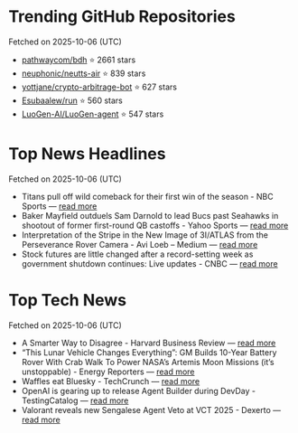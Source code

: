 # Trending GitHub Repositories
Fetched on 2025-10-06 (UTC)

- [pathwaycom/bdh](https://github.com/pathwaycom/bdh) ⭐ 2661 stars
- [neuphonic/neutts-air](https://github.com/neuphonic/neutts-air) ⭐ 839 stars
- [yottjane/crypto-arbitrage-bot](https://github.com/yottjane/crypto-arbitrage-bot) ⭐ 627 stars
- [Esubaalew/run](https://github.com/Esubaalew/run) ⭐ 560 stars
- [LuoGen-AI/LuoGen-agent](https://github.com/LuoGen-AI/LuoGen-agent) ⭐ 547 stars

# Top News Headlines
Fetched on 2025-10-06 (UTC)
- Titans pull off wild comeback for their first win of the season - NBC Sports — [read more](https://www.nbcsports.com/nfl/profootballtalk/rumor-mill/news/titans-pull-off-wild-comeback-for-their-first-win-of-the-season)
- Baker Mayfield outduels Sam Darnold to lead Bucs past Seahawks in shootout of former first-round QB castoffs - Yahoo Sports — [read more](https://sports.yahoo.com/nfl/breaking-news/article/baker-mayfield-outduels-sam-darnold-to-lead-bucs-past-seahawks-in-battle-of-former-1st-round-qb-castoffs-230421515.html)
- Interpretation of the Stripe in the New Image of 3I/ATLAS from the Perseverance Rover Camera - Avi Loeb – Medium — [read more](https://avi-loeb.medium.com/interpretation-of-the-stripe-in-the-new-image-of-3i-atlas-from-the-perseverance-rover-camera-7c5332c60ff1)
- Stock futures are little changed after a record-setting week as government shutdown continues: Live updates - CNBC — [read more](https://www.cnbc.com/2025/10/05/stock-market-today-live-updates.html)

# Top Tech News
Fetched on 2025-10-06 (UTC)
- A Smarter Way to Disagree - Harvard Business Review — [read more](https://hbr.org/2025/11/a-smarter-way-to-disagree)
- “This Lunar Vehicle Changes Everything”: GM Builds 10-Year Battery Rover With Crab Walk To Power NASA’s Artemis Moon Missions (it’s unstoppable) - Energy Reporters — [read more](https://www.energy-reporters.com/news/this-lunar-vehicle-changes-everything-gm-builds-10-year-battery-rover-with-crab-walk-to-power-nasas-artemis-moon-missions-its-unstoppable/)
- Waffles eat Bluesky - TechCrunch — [read more](https://techcrunch.com/2025/10/05/waffles-eat-bluesky/)
- OpenAI is gearing up to release Agent Builder during DevDay - TestingCatalog — [read more](https://www.testingcatalog.com/openai-prepares-to-release-agent-builder-during-devday-on-october-6/)
- Valorant reveals new Sengalese Agent Veto at VCT 2025 - Dexerto — [read more](https://www.dexerto.com/valorant/valorant-agent-29-veto-abilities-and-everything-we-know-3262371/)
